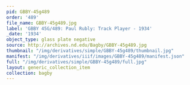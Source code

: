 ```yaml
---
pid: GBBY-45g489
order: '489'
file_name: GBBY-45g489.jpg
label: 'GBBY 45G/489: Paul Rubly: Track Player - 1934'
_date: '1934'
object_type: glass plate negative
source: http://archives.nd.edu/Bagby/GBBY-45g489.jpg
thumbnail: "/img/derivatives/simple/GBBY-45g489/thumbnail.jpg"
manifest: "/img/derivatives/iiif/images/GBBY-45g489/manifest.json"
full: "/img/derivatives/simple/GBBY-45g489/full.jpg"
layout: generic_collection_item
collection: bagby
---
```

